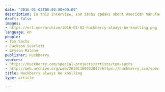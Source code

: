 ```yaml
---
date: "2016-01-02T00:00:00+00:00"
description: In this interview, Tom Sachs speaks about American manufacturing, his studio and the tyranny of Apple.
draft: false
images:
- https://erl.one/archive/2016-01-02-huckberry-always-be-knolling.png
language: en
people:
- Tom Sachs
- Jackson Scarlett
- Bryson Malone
publisher: Huckberry
sources:
- https://huckberry.com/special-projects/artists/tom-sachs
- http://web.archive.org/web/20201109032847/https://huckberry.com/special-projects/artists/tom-sachs
title: Huckberry always be knolling
type: article

---
```

